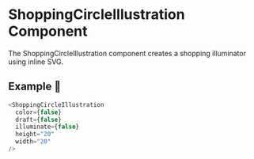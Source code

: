 # ShoppingCircleIllustration Component

The ShoppingCircleIllustration component creates a shopping illuminator using inline SVG.

## Example 🚀

```javascript
<ShoppingCircleIllustration
  color={false}
  draft={false}
  illuminate={false}
  height="20"
  width="20"
/>
```

